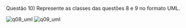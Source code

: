 Questão 10) Represente as classes das questões 8 e 9 no formato UML.

![q08_uml](https://user-images.githubusercontent.com/84135240/187293998-5616290b-3444-4d49-90a8-cc2e9e4d730a.png)
![q09_uml](https://user-images.githubusercontent.com/84135240/187294024-c5da6c75-5b72-433b-9e4a-3c62a4df3102.png)

